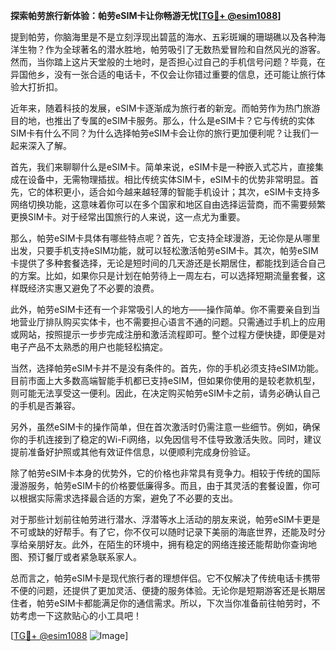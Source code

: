 **探索帕劳旅行新体验：帕劳eSIM卡让你畅游无忧[[TG💪+ @esim1088](https://t.me/s/esim1088)]**

提到帕劳，你脑海里是不是立刻浮现出碧蓝的海水、五彩斑斓的珊瑚礁以及各种海洋生物？作为全球著名的潜水胜地，帕劳吸引了无数热爱冒险和自然风光的游客。然而，当你踏上这片天堂般的土地时，是否担心过自己的手机信号问题？毕竟，在异国他乡，没有一张合适的电话卡，不仅会让你错过重要的信息，还可能让旅行体验大打折扣。

近年来，随着科技的发展，eSIM卡逐渐成为旅行者的新宠。而帕劳作为热门旅游目的地，也推出了专属的eSIM卡服务。那么，什么是eSIM卡？它与传统的实体SIM卡有什么不同？为什么选择帕劳eSIM卡会让你的旅行更加便利呢？让我们一起来深入了解。

首先，我们来聊聊什么是eSIM卡。简单来说，eSIM卡是一种嵌入式芯片，直接集成在设备中，无需物理插拔。相比传统实体SIM卡，eSIM卡的优势非常明显。首先，它的体积更小，适合如今越来越轻薄的智能手机设计；其次，eSIM卡支持多网络切换功能，这意味着你可以在多个国家和地区自由选择运营商，而不需要频繁更换SIM卡。对于经常出国旅行的人来说，这一点尤为重要。

那么，帕劳eSIM卡具体有哪些特点呢？首先，它支持全球漫游，无论你是从哪里出发，只要手机支持eSIM功能，就可以轻松激活帕劳eSIM卡。其次，帕劳eSIM卡提供了多种套餐选择，无论是短时间的几天游还是长期居住，都能找到适合自己的方案。比如，如果你只是计划在帕劳待上一周左右，可以选择短期流量套餐，这样既经济实惠又避免了不必要的浪费。

此外，帕劳eSIM卡还有一个非常吸引人的地方——操作简单。你不需要亲自到当地营业厅排队购买实体卡，也不需要担心语言不通的问题。只需通过手机上的应用或网站，按照提示一步步完成注册和激活流程即可。整个过程方便快捷，即便是对电子产品不太熟悉的用户也能轻松搞定。

当然，选择帕劳eSIM卡并不是没有条件的。首先，你的手机必须支持eSIM功能。目前市面上大多数高端智能手机都已支持eSIM，但如果你使用的是较老款机型，则可能无法享受这一便利。因此，在决定购买帕劳eSIM卡之前，请务必确认自己的手机是否兼容。

另外，虽然eSIM卡的操作简单，但在首次激活时仍需注意一些细节。例如，确保你的手机连接到了稳定的Wi-Fi网络，以免因信号不佳导致激活失败。同时，建议提前准备好护照或其他有效证件信息，以便顺利完成身份验证。

除了帕劳eSIM卡本身的优势外，它的价格也非常具有竞争力。相较于传统的国际漫游服务，帕劳eSIM卡的价格要低廉得多。而且，由于其灵活的套餐设置，你可以根据实际需求选择最合适的方案，避免了不必要的支出。

对于那些计划前往帕劳进行潜水、浮潜等水上活动的朋友来说，帕劳eSIM卡更是不可或缺的好帮手。有了它，你不仅可以随时记录下美丽的海底世界，还能及时分享给亲朋好友。此外，在陌生的环境中，拥有稳定的网络连接还能帮助你查询地图、预订餐厅或者紧急联系家人。

总而言之，帕劳eSIM卡是现代旅行者的理想伴侣。它不仅解决了传统电话卡携带不便的问题，还提供了更加灵活、便捷的服务体验。无论你是短期游客还是长期居住者，帕劳eSIM卡都能满足你的通信需求。所以，下次当你准备前往帕劳时，不妨考虑一下这款贴心的小工具吧！

[[TG💪+ @esim1088](https://t.me/s/esim1088) ![Image](https://i.postimg.cc/4NQfJmqS/Snipaste-2025-05-13-00-14-12.png)]